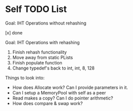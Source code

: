 # Self TODO List
Goal: IHT Operations without rehashing

[x] done

Goal: IHT Operations with rehashing

1. Finish rehash functionality
2. Move away from static PLists
3. Finish populate function
4. Change typedef's back to int, int, 8, 128

Things to look into:

* How does Allocate work? Can I provide parameters in it.
* Can I setup a MemoryPool with self as a peer
* Read makes a copy? Can I do pointer arithmetic?
* How does compare & swap work?
